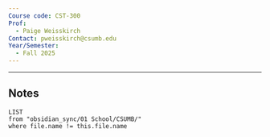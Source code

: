 ```yaml
---
Course code: CST-300
Prof:
  - Paige Weisskirch
Contact: pweisskirch@csumb.edu
Year/Semester:
  - Fall 2025
---
```

---
## Notes
```dataview
LIST
from "obsidian_sync/01 School/CSUMB/"
where file.name != this.file.name
```
